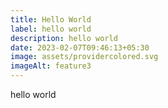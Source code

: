 ```yaml
---
title: Hello World
label: hello world
description: hello world
date: 2023-02-07T09:46:13+05:30
image: assets/providercolored.svg
imageAlt: feature3
---
```

h﻿ello world